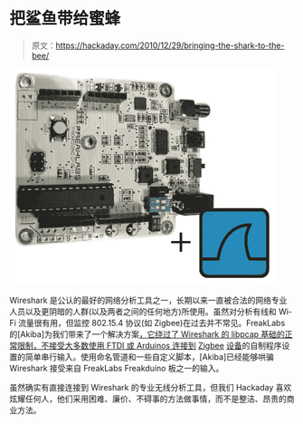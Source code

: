 # 把鲨鱼带给蜜蜂

> 原文：<https://hackaday.com/2010/12/29/bringing-the-shark-to-the-bee/>

![](img/f6c4df4fecd8e1d89b06bea94c0d285b.png "FreakShark")

Wireshark 是公认的最好的网络分析工具之一，长期以来一直被合法的网络专业人员以及更阴暗的人群(以及两者之间的任何地方)所使用。虽然对分析有线和 Wi-Fi 流量很有用，但监控 802.15.4 协议(如 Zigbee)在过去并不常见。FreakLabs 的[Akiba]为我们带来了一个解决方案[，它绕过了 Wireshark 的 libpcap 基础的正常限制，不接受大多数使用 FTDI 或 Arduinos 连接到](http://freaklabs.org/index.php/Tutorials/Software/Feeding-the-Shark-Turning-the-Freakduino-into-a-Realtime-Wireless-Protocol-Analyzer-with-Wireshark.html) [Zigbee](http://hackaday.com/2008/11/02/wireless-arduino-programming-with-zigbee/) [设备](http://hackaday.com/2009/12/21/hacking-zigbee-chips-cc2430/)的自制程序设置的简单串行输入。使用命名管道和一些自定义脚本，[Akiba]已经能够哄骗 Wireshark 接受来自 FreakLabs Freakduino 板之一的输入。

虽然确实有直接连接到 Wireshark 的专业无线分析工具，但我们 Hackaday 喜欢炫耀任何人，他们采用困难、廉价、不碍事的方法做事情，而不是整洁、昂贵的商业方法。